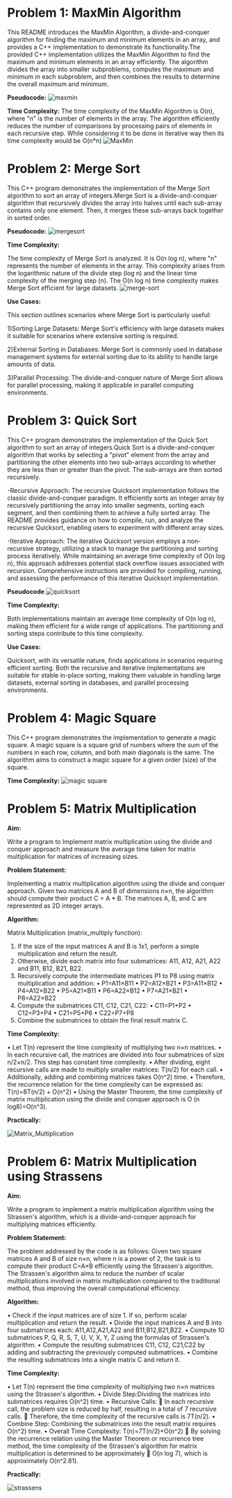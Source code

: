 # Problem 1: MaxMin Algorithm

This README introduces the MaxMin Algorithm, a divide-and-conquer algorithm for finding the maximum and minimum elements in an array, and provides a C++ implementation to demonstrate its functionality.The provided C++ implementation utilizes the MaxMin Algorithm to find the maximum and minimum elements in an array efficiently. The algorithm divides the array into smaller subproblems, computes the maximum and minimum in each subproblem, and then combines the results to determine the overall maximum and minimum.

**Pseudocode:**
![maxmin](https://github.com/chitwan6804/AnalysisAndDesign/assets/128251060/01b32910-dbfa-4acc-80fe-e3898511dfda)


**Time Complexity:**
The time complexity of the MaxMin Algorithm is O(n), where "n" is the number of elements in the array. The algorithm efficiently reduces the number of comparisons by processing pairs of elements in each recursive step. While considering it to be done in iterative way then its time complexity would be O(n*n)
![MaxMin](https://github.com/chitwan6804/AnalysisAndDesign/assets/128251060/c95aa73b-ef3f-4065-99a8-5fcbb0f429c9)

# Problem 2: Merge Sort

This C++ program demonstrates the implementation of the Merge Sort algorithm to sort an array of integers.Merge Sort is a divide-and-conquer algorithm that recursively divides the array into halves until each sub-array contains only one element. Then, it merges these sub-arrays back together in sorted order.

**Pseudocode:**
![mergesort](https://github.com/chitwan6804/AnalysisAndDesign/assets/128251060/58f733dc-fa2e-433d-bad2-83ea99082289)


**Time Complexity:**

The time complexity of Merge Sort is analyzed. It is O(n log n), where "n" represents the number of elements in the array. This complexity arises from the logarithmic nature of the divide step (log n) and the linear time complexity of the merging step (n). The O(n log n) time complexity makes Merge Sort efficient for large datasets.
![merge-sort](https://github.com/chitwan6804/AnalysisAndDesign/assets/128251060/ee794830-f799-4059-a3bb-95729a76ccda)


**Use Cases:**

This section outlines scenarios where Merge Sort is particularly useful:

1)Sorting Large Datasets: Merge Sort's efficiency with large datasets makes it suitable for scenarios where extensive sorting is required.

2)External Sorting in Databases: Merge Sort is commonly used in database management systems for external sorting due to its ability to handle large amounts of data.

3)Parallel Processing: The divide-and-conquer nature of Merge Sort allows for parallel processing, making it applicable in parallel computing environments.

# Problem 3: Quick Sort

This C++ program demonstrates the implementation of the Quick Sort algorithm to sort an array of integers.Quick Sort is a divide-and-conquer algorithm that works by selecting a "pivot" element from the array and partitioning the other elements into two sub-arrays according to whether they are less than or greater than the pivot. The sub-arrays are then sorted recursively.

-Recursive Approach: The recursive Quicksort implementation follows the classic divide-and-conquer paradigm. It efficiently sorts an integer array by recursively partitioning the array into smaller segments, sorting each segment, and then combining them to achieve a fully sorted array. The README provides guidance on how to compile, run, and analyze the recursive Quicksort, enabling users to experiment with different array sizes.

-Iterative Approach: The iterative Quicksort version employs a non-recursive strategy, utilizing a stack to manage the partitioning and sorting process iteratively. While maintaining an average time complexity of O(n log n), this approach addresses potential stack overflow issues associated with recursion. Comprehensive instructions are provided for compiling, running, and assessing the performance of this iterative Quicksort implementation.

**Pseudocode**
![quicksort](https://github.com/chitwan6804/AnalysisAndDesign/assets/128251060/4afbdca3-27f8-4fe6-b957-63c6e7081a9b)


**Time Complexity:**

Both implementations maintain an average time complexity of O(n log n), making them efficient for a wide range of applications. The partitioning and sorting steps contribute to this time complexity.

**Use Cases:**

Quicksort, with its versatile nature, finds applications in scenarios requiring efficient sorting. Both the recursive and iterative implementations are suitable for stable in-place sorting, making them valuable in handling large datasets, external sorting in databases, and parallel processing environments.

# Problem 4: Magic Square

This C++ program demonstrates the implementation to generate a magic square. A magic square is a square grid of numbers where the sum of the numbers in each row, column, and both main diagonals is the same. The algorithm aims to construct a magic square for a given order (size) of the square.

**Time Complexity:**
![magic square](https://github.com/chitwan6804/AnalysisAndDesign/assets/128251060/09db45cb-de2c-4516-86a4-be978f09f885)

# Problem 5: Matrix Multiplication

__Aim:__

Write a program to Implement matrix multiplication using the divide and conquer approach and measure the average time taken for matrix multiplication for matrices of increasing sizes.

__Problem Statement:__

Implementing a matrix multiplication algorithm using the divide and conquer approach. Given two matrices A and B of dimensions n×n, the algorithm should compute their product C = A * B. The matrices A, B, and C are represented as 2D integer arrays.

__Algorithm:__

Matrix Multiplication (matrix_multiply function):
1.	If the size of the input matrices A and B is 1x1, perform a simple multiplication and return the result.
2.	Otherwise, divide each matrix into four submatrices: A11, A12, A21, A22 and B11, B12, B21, B22.
3.	Recursively compute the intermediate matrices P1 to P8 using matrix multiplication and addition:
•	P1=A11×B11
•	P2=A12×B21
•	P3=A11×B12
•	P4=A12×B22
•	P5=A21×B11
•	P6=A22×B12
•	P7=A21×B21
•	P8=A22×B22
4.	Compute the submatrices C11, C12, C21, C22:
•	C11=P1+P2
•	C12=P3+P4
•	C21=P5+P6
•	C22=P7+P8
5.	Combine the submatrices to obtain the final result matrix C.

__Time Complexity:__

•	Let T(n) represent the time complexity of multiplying two n×n matrices.
•	In each recursive call, the matrices are divided into four submatrices of size n/2×n/2. This step has constant time complexity.
•	After dividing, eight recursive calls are made to multiply smaller matrices: T(n/2) for each call.
•	Additionally, adding and combining matrices takes O(n^2) time.
•	Therefore, the recurrence relation for the time complexity can be expressed as: T(n)=8T(n/2) + O(n^2)
•	Using the Master Theorem, the time complexity of matrix multiplication using the divide and conquer approach is O (n log8)=O(n^3).

__Practically:__

![Matrix_Multiplication](https://github.com/chitwan6804/AnalysisAndDesign/assets/128251060/ffd71f08-ed0a-4fd6-98e7-1a9da3af100f)

# Problem 6: Matrix Multiplication using Strassens

__Aim:__

Write a program to implement a matrix multiplication algorithm using the Strassen's algorithm, which is a divide-and-conquer approach for multiplying matrices efficiently.

__Problem Statement:__

The problem addressed by the code is as follows: Given two square matrices A and B of size n×n, where n is a power of 2, the task is to compute their product C=A×B efficiently using the Strassen's algorithm. The Strassen's algorithm aims to reduce the number of scalar multiplications involved in matrix multiplication compared to the traditional method, thus improving the overall computational efficiency.

__Algorithm:__

•	Check if the input matrices are of size 1. If so, perform scalar multiplication and return the result.
•	Divide the input matrices A and B into four submatrices each: A11,A12,A21,A22 and B11,B12,B21,B22.
•	Compute 10 submatrices P, Q, R, S, T, U, V, X, Y, Z using the formulas of Strassen's algorithm.
•	Compute the resulting submatrices C11, C12, C21,C22 by adding and subtracting the previously computed submatrices.
•	Combine the resulting submatrices into a single matrix C and return it.

__Time Complexity:__

•	Let T(n) represent the time complexity of multiplying two n×n matrices using the Strassen's algorithm.
•	Divide Step:Dividing the matrices into submatrices requires O(n^2) time.
•	Recursive Calls:
	In each recursive call, the problem size is reduced by half, resulting in a total of 7 recursive calls.
	Therefore, the time complexity of the recursive calls is 7T(n/2).
•	Combine Step: Combining the submatrices into the result matrix requires O(n^2) time.
•	Overall Time Complexity: T(n)=7T(n/2)+O(n^2)
	By solving the recurrence relation using the Master Theorem or recurrence tree method, the time complexity of the Strassen's algorithm for matrix multiplication is determined to be approximately 
	O(n log 7), which is approximately O(n^2.81).

__Practically:__

![strassens](https://github.com/chitwan6804/AnalysisAndDesign/assets/128251060/7497f158-f4e1-4620-abcf-4e06b83b46ba)

